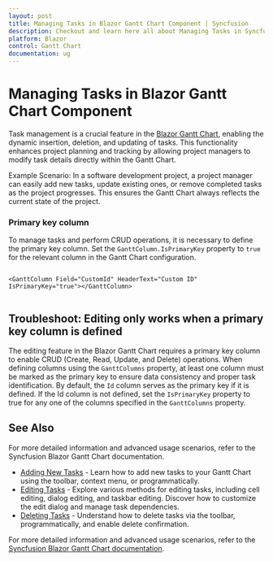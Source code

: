 ```yaml
---
layout: post
title: Managing Tasks in Blazor Gantt Chart Component | Syncfusion
description: Checkout and learn here all about Managing Tasks in Syncfusion Blazor Gantt Chart component and more.
platform: Blazor
control: Gantt Chart
documentation: ug
---
```


# Managing Tasks in Blazor Gantt Chart Component

Task management is a crucial feature in the [Blazor Gantt Chart](https://www.syncfusion.com/blazor-components/blazor-gantt-chart), enabling the dynamic insertion, deletion, and updating of tasks. This functionality enhances project planning and tracking by allowing project managers to modify task details directly within the Gantt Chart.

Example Scenario: In a software development project, a project manager can easily add new tasks, update existing ones, or remove completed tasks as the project progresses. This ensures the Gantt Chart always reflects the current state of the project.

### Primary key column

To manage tasks and perform CRUD operations, it is necessary to define the primary key column. Set the `GanttColumn.IsPrimaryKey` property to `true` for the relevant column in the Gantt Chart configuration.

 ```cshtml
 
<GanttColumn Field="CustomId" HeaderText="Custom ID" IsPrimaryKey="true"></GanttColumn>
  
```

## Troubleshoot: Editing only works when a primary key column is defined

The editing feature in the Blazor Gantt Chart requires a primary key column to enable CRUD (Create, Read, Update, and Delete) operations. When defining columns using the `GanttColumns` property, at least one column must be marked as the primary key to ensure data consistency and proper task identification.
By default, the `Id` column serves as the primary key if it is defined.
If the Id column is not defined, set the `IsPrimaryKey` property to true for any one of the columns specified in the `GanttColumns` property.

## See Also

For more detailed information and advanced usage scenarios, refer to the Syncfusion Blazor Gantt Chart documentation.

* [Adding New Tasks](adding-new-tasks.md) - Learn how to add new tasks to your Gantt Chart using the toolbar, context menu, or programmatically.
* [Editing Tasks](editing-tasks.md) - Explore various methods for editing tasks, including cell editing, dialog editing, and taskbar editing. Discover how to customize the edit dialog and manage task dependencies.
* [Deleting Tasks](deleting-tasks.md) - Understand how to delete tasks via the toolbar, programmatically, and enable delete confirmation.

For more detailed information and advanced usage scenarios, refer to the [Syncfusion Blazor Gantt Chart documentation](https://blazor.syncfusion.com/documentation/gantt-chart/getting-started).